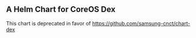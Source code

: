 ## A Helm Chart for CoreOS Dex

This chart is deprecated in favor of https://github.com/samsung-cnct/chart-dex
